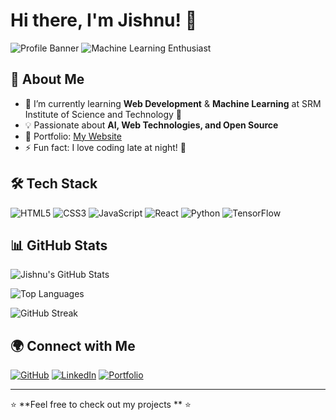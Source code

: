 # Hi there, I'm Jishnu! 👋

![Profile Banner](https://img.shields.io/badge/Web%20Developer-%232F74C0?style=for-the-badge&logo=react&logoColor=white) ![Machine Learning Enthusiast](https://img.shields.io/badge/Machine%20Learning-%23F37626?style=for-the-badge&logo=python&logoColor=white)

## 🚀 About Me

- 🌱 I’m currently learning **Web Development** & **Machine Learning** at SRM Institute of Science and Technology 🚀
- 💡 Passionate about **AI, Web Technologies, and Open Source**
- 🎯 Portfolio: [My Website](https://n-jishnu.github.io/Portfolio/)
- ⚡ Fun fact: I love coding late at night! 🌙

## 🛠️ Tech Stack

![HTML5](https://img.shields.io/badge/HTML5-%23E34F26.svg?style=for-the-badge&logo=html5&logoColor=white)
![CSS3](https://img.shields.io/badge/CSS3-%231572B6.svg?style=for-the-badge&logo=css3&logoColor=white)
![JavaScript](https://img.shields.io/badge/JavaScript-%23F7DF1E.svg?style=for-the-badge&logo=javascript&logoColor=black)
![React](https://img.shields.io/badge/React-%2361DAFB.svg?style=for-the-badge&logo=react&logoColor=black)
![Python](https://img.shields.io/badge/Python-%233776AB.svg?style=for-the-badge&logo=python&logoColor=white)
![TensorFlow](https://img.shields.io/badge/TensorFlow-%23FF6F00.svg?style=for-the-badge&logo=tensorflow&logoColor=white)

## 📊 GitHub Stats

![Jishnu's GitHub Stats](https://github-readme-stats.vercel.app/api?username=N-Jishnu&show_icons=true&theme=radical)

![Top Languages](https://github-readme-stats.vercel.app/api/top-langs/?username=N-Jishnu&layout=compact&theme=radical)

![GitHub Streak](https://github-readme-streak-stats.herokuapp.com/?user=N-Jishnu&theme=radical)

## 🌍 Connect with Me

[![GitHub](https://img.shields.io/badge/GitHub-%23181717.svg?style=for-the-badge&logo=github&logoColor=white)](https://github.com/N-Jishnu)
[![LinkedIn](https://img.shields.io/badge/LinkedIn-%230A66C2.svg?style=for-the-badge&logo=linkedin&logoColor=white)](https://www.linkedin.com/in/Jishnu-khumar)
[![Portfolio](https://img.shields.io/badge/Portfolio-%23E4405F.svg?style=for-the-badge&logo=firefox&logoColor=white)](https://n-jishnu.github.io/Portfolio/)

---

⭐ **Feel free to check out my projects ** ⭐
